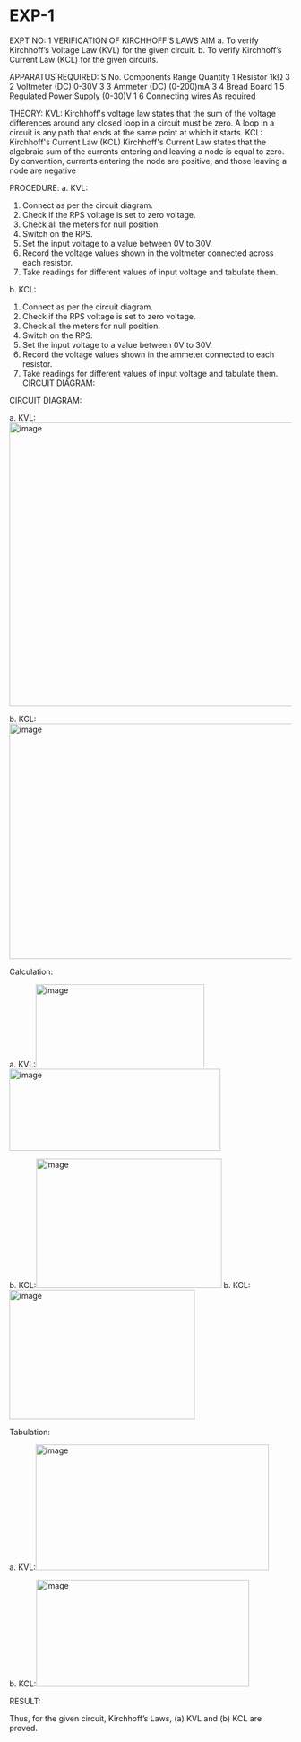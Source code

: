 # EXP-1
EXPT NO: 1	VERIFICATION OF KIRCHHOFF’S LAWS
AIM
a.   To verify Kirchhoff’s Voltage Law (KVL) for the given circuit. 
b.   To verify Kirchhoff’s Current Law (KCL) for the given circuits.

APPARATUS REQUIRED:
S.No.	Components	Range	Quantity
1	Resistor	1kΩ	3
2	Voltmeter (DC)	0-30V	3
3	Ammeter (DC)	(0-200)mA	3
4	Bread Board		1
5	Regulated Power Supply	(0-30)V	1
6	Connecting wires		As required

THEORY:
KVL: Kirchhoff's voltage law states that the sum of the voltage differences around any closed loop in a circuit must be zero. A loop in a circuit is any path that ends at the same point at which it starts.
KCL:
Kirchhoff's Current Law (KCL) Kirchhoff's Current Law states that the algebraic sum of the currents entering and leaving a node is equal to zero. By convention, currents entering the node are positive, and those leaving a node are negative


PROCEDURE:
a.   KVL:
1.   Connect as per the circuit diagram.
2.   Check if the RPS voltage is set to zero voltage.
3.   Check all the meters for null position.
4.   Switch on the RPS.
5.   Set the input voltage to a value between 0V to 30V.
6.   Record the voltage values shown in the voltmeter connected across each resistor.
7.   Take readings for different values of input voltage and tabulate them.


b.  KCL:
1.   Connect as per the circuit diagram.
2.   Check if the RPS voltage is set to zero voltage.
3.   Check all the meters for null position.
4.   Switch on the RPS.
5.   Set the input voltage to a value between 0V to 30V.
6.   Record the voltage values shown in the ammeter connected to each resistor.
7.   Take readings for different values of input voltage and tabulate them. 
CIRCUIT DIAGRAM:

CIRCUIT DIAGRAM:


a.   KVL:<img width="783" height="506" alt="image" src="https://github.com/user-attachments/assets/ac54bf81-0f98-4304-a0de-6caf96ee0e70" />

 


b.  KCL:<img width="790" height="420" alt="image" src="https://github.com/user-attachments/assets/3767554e-0bcb-4a2d-ae34-514759701d58" />

 

Calculation:

a.   KVL:<img width="301" height="148" alt="image" src="https://github.com/user-attachments/assets/1dc06740-062b-4fbd-a1ae-f8ddd76f98e4" /><img width="377" height="146" alt="image" src="https://github.com/user-attachments/assets/9f3d4365-b6da-4b7b-9ee3-ac5f240f7dd4" />


 


b.  KCL:<img width="331" height="231" alt="image" src="https://github.com/user-attachments/assets/658214a4-07b5-4033-bbd4-8df965251d7d" />
b.  KCL:<img width="331" height="231" alt="image" src="https://github.com/user-attachments/assets/658214a4-07b5-4033-bbd4-8df965251d7d" />





Tabulation:

a.   KVL:<img width="416" height="224" alt="image" src="https://github.com/user-attachments/assets/600f78eb-1b39-43d7-83c4-1fb97d4261f4" />

 


b.  KCL:<img width="380" height="191" alt="image" src="https://github.com/user-attachments/assets/1ed60913-2a75-449b-8db4-4e29b5cb8f30" />




RESULT:

Thus, for the given circuit, Kirchhoff’s Laws, (a) KVL and (b) KCL are proved.
